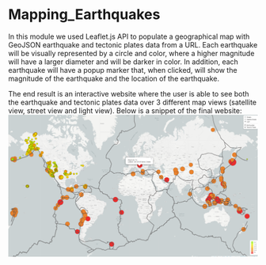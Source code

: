 # Mapping_Earthquakes
In this module we used Leaflet.js API to populate a geographical map with GeoJSON earthquake and tectonic plates data from a URL. 
Each earthquake will be visually represented by a circle and color, where a higher magnitude will have a larger diameter and will be darker in color. In addition, each earthquake will have a popup marker that, when clicked, will show the magnitude of the earthquake and the location of the earthquake.

The end result is an interactive website where the user is able to see both the earthquake and tectonic plates data over 3 different map views (satellite view, street view and light view).
Below is a snippet of the final website:
![Snippet](https://github.com/Wish-Patel/Mapping_Earthquakes/blob/master/Earthquakes_Challenge/Snippet.png)
